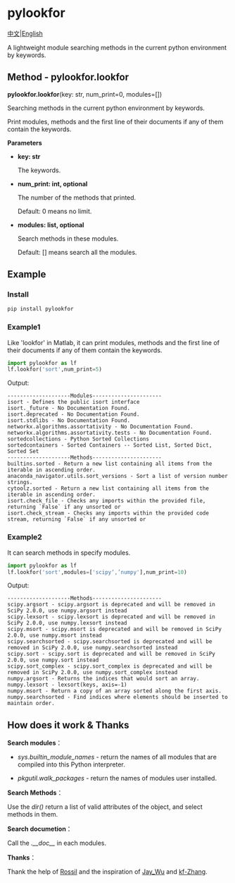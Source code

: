 # pylookfor
[中文](https://github.com/KangqingYe/pylookfor/tree/main/doc/README.md)|[English](https://github.com/KangqingYe/pylookfor/blob/main/README.md)

A lightweight module searching methods in the current python environment by keywords.

## Method - pylookfor.lookfor
**pylookfor.lookfor**(key: str, num_print=0, modules=[])

Searching methods in the current python environment by keywords.

Print modules, methods and the first line of their documents if any of them contain the keywords.

**Parameters**
* **key: str**

    The keywords.
* **num_print: int, optional**
  
    The number of the methods that printed.

    Default: 0 means no limit.
* **modules: list, optional**
  
    Search methods in these modules.
    
    Default: [] means search all the modules.

## Example
### Install
```python
pip install pylookfor
```
### Example1
Like 'lookfor' in Matlab, it can print modules, methods and the first line of their documents if any of them contain the keywords.
```python
import pylookfor as lf
lf.lookfor('sort',num_print=5)
```
Output:
```
--------------------Modules----------------------
isort - Defines the public isort interface
isort._future - No Documentation Found.
isort.deprecated - No Documentation Found.
isort.stdlibs - No Documentation Found.
networkx.algorithms.assortativity - No Documentation Found.
networkx.algorithms.assortativity.tests - No Documentation Found.
sortedcollections - Python Sorted Collections
sortedcontainers - Sorted Containers -- Sorted List, Sorted Dict, Sorted Set
--------------------Methods----------------------
builtins.sorted - Return a new list containing all items from the iterable in ascending order.
anaconda_navigator.utils.sort_versions - Sort a list of version number strings.
cytoolz.sorted - Return a new list containing all items from the iterable in ascending order.
isort.check_file - Checks any imports within the provided file, returning `False` if any unsorted or
isort.check_stream - Checks any imports within the provided code stream, returning `False` if any unsorted or
``` 
### Example2
It can search methods in specify modules.
```python
import pylookfor as lf
lf.lookfor('sort',modules=['scipy‘,’numpy'],num_print=10)
``` 
Output:
```
--------------------Methods----------------------
scipy.argsort - scipy.argsort is deprecated and will be removed in SciPy 2.0.0, use numpy.argsort instead
scipy.lexsort - scipy.lexsort is deprecated and will be removed in SciPy 2.0.0, use numpy.lexsort instead
scipy.msort - scipy.msort is deprecated and will be removed in SciPy 2.0.0, use numpy.msort instead
scipy.searchsorted - scipy.searchsorted is deprecated and will be removed in SciPy 2.0.0, use numpy.searchsorted instead
scipy.sort - scipy.sort is deprecated and will be removed in SciPy 2.0.0, use numpy.sort instead
scipy.sort_complex - scipy.sort_complex is deprecated and will be removed in SciPy 2.0.0, use numpy.sort_complex instead
numpy.argsort - Returns the indices that would sort an array.
numpy.lexsort - lexsort(keys, axis=-1)
numpy.msort - Return a copy of an array sorted along the first axis.
numpy.searchsorted - Find indices where elements should be inserted to maintain order.
```
## How does it work & Thanks
**Search modules**：

* *sys.builtin_module_names* - return the names of all modules that are compiled into this Python interpreter.

* *pkgutil.walk_packages* - return the names of modules user installed.

**Search Methods**：

Use the *dir()* return a list of valid attributes of the object, and select methods in them.

**Search documetion**：

Call the *.\_\_doc\_\_* in each modules.

**Thanks**：

Thank the help of [Rossil](https://github.com/Rossil2012) and the inspiration of [Jay_Wu](https://github.com/Jay-9912) and [kf-Zhang](https://github.com/kf-zhang).
